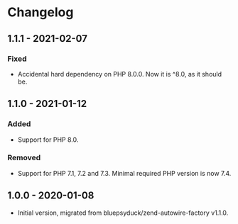 # Changelog

## 1.1.1 - 2021-02-07

### Fixed

- Accidental hard dependency on PHP 8.0.0. Now it is ^8.0, as it should be.

## 1.1.0 - 2021-01-12

### Added

- Support for PHP 8.0.

### Removed

- Support for PHP 7.1, 7.2 and 7.3. Minimal required PHP version is now 7.4.

## 1.0.0 - 2020-01-08

- Initial version, migrated from bluepsyduck/zend-autowire-factory v1.1.0. 
